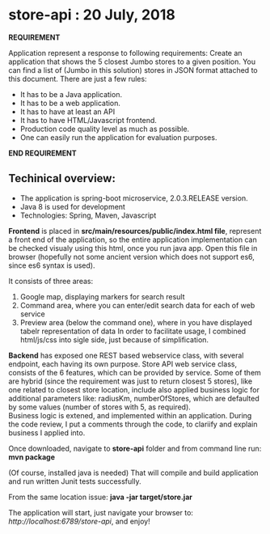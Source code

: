 # store-api : 20 July, 2018

**REQUIREMENT**

Application represent a response to following requirements:
Create an application that shows the 5 closest Jumbo stores to a given position.
You can find a list of (Jumbo in this solution) stores in JSON format attached to this document.
There are just a few rules:
-  It has to be a Java application.
-  It has to be a web application. 
-  It has to have at least an API
-  It has to have HTML/Javascript frontend.
-  Production code quality level as much as possible.
-  One can easily run the application for evaluation purposes.

**END REQUIREMENT**


## Techinical overview:
 - The application is spring-boot microservice, 2.0.3.RELEASE version. 
 - Java 8 is used for development
 - Technologies: Spring, Maven, Javascript

 
**Frontend** is placed in **src/main/resources/public/index.html file**, represent a front end of the application, so the entire application implementation can be checked visualy using this html, once you run java app. Open this file in browser (hopefully not some ancient version which does not support es6, since es6 syntax is used).

It consists of three areas:
1. Google map, displaying markers for search result
2. Command area, where you can enter/edit search data for each of web service
3. Preview area (below the command one), where in you have displayed tabelr representation of data
In order to facilitate usage, I combined html/js/css into sigle side, just because of simplification.

 
**Backend** has exposed one REST based webservice class, with several endpoint, each having its own purpose. Store API web service class, consists of the 6 features, which can be
	  provided by service. Some of them are hybrid (since the requirement was just
	  to return closest 5 stores), like one related to closest store location,
	  include also applied business logic for additional parameters like: radiusKm,
	  numberOfStores, which are defaulted by some values (number of stores with 5,
	  as required). <br />
	  Business logic is extened, and implemented 
	  within an application. During the code review, I put a comments through the code, to clariify and explain business I applied into.

Once downloaded, navigate to **store-api** folder and from command line run: 
**mvn package**

(Of course, installed java is needed)
That will compile and build application and run written Junit tests successfully.

From the same location issue:
**java -jar target/store.jar** 

The application will start, just navigate your browser to: *http://localhost:6789/store-api*, and enjoy!
